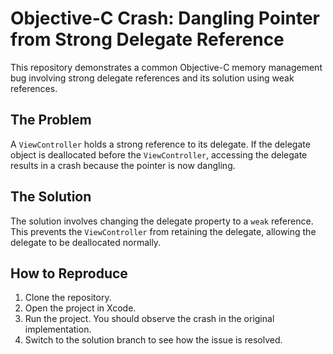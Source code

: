 # Objective-C Crash: Dangling Pointer from Strong Delegate Reference

This repository demonstrates a common Objective-C memory management bug involving strong delegate references and its solution using weak references.

## The Problem

A `ViewController` holds a strong reference to its delegate. If the delegate object is deallocated before the `ViewController`, accessing the delegate results in a crash because the pointer is now dangling.

## The Solution

The solution involves changing the delegate property to a `weak` reference. This prevents the `ViewController` from retaining the delegate, allowing the delegate to be deallocated normally.

## How to Reproduce

1. Clone the repository.
2. Open the project in Xcode.
3. Run the project. You should observe the crash in the original implementation.
4. Switch to the solution branch to see how the issue is resolved.
